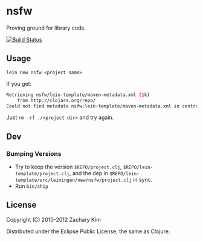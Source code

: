 # nsfw

Proving ground for library code.

[![Build Status](https://travis-ci.org/zkim/nsfw.png)](https://travis-ci.org/zkim/nsfw)

## Usage

`lein new nsfw <project name>`

If you get:

```bash
Retrieving nsfw/lein-template/maven-metadata.xml (1k)
    from http://clojars.org/repo/
Could not find metadata nsfw:lein-template/maven-metadata.xml in central (http://repo1.maven.org/maven2)
```

Just `rm -rf ./<project dir>` and try again.


## Dev

### Bumping Versions

* Try to keep the version `$REPO/project.clj`, `$REPO/lein-template/project.clj`, and the dep in
`$REPO/lein-template/src/leiningen/new/nsfw/project.clj` in sync.
* Run `bin/ship`


## License

Copyright (C) 2010-2012 Zachary Kim

Distributed under the Eclipse Public License, the same as Clojure.
